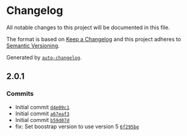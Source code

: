 # Changelog

All notable changes to this project will be documented in this file.

The format is based on [Keep a Changelog](https://keepachangelog.com/en/1.0.0/)
and this project adheres to [Semantic Versioning](https://semver.org/spec/v2.0.0.html).

Generated by [`auto-changelog`](https://github.com/CookPete/auto-changelog).

## 2.0.1

### Commits

- Initial commit [`d4e09c1`](https://github.com/UtahGooner/website-menus/commit/d4e09c1aa305fef0947817974974fffe0bf873c9)
- Initial commit [`a67eaf3`](https://github.com/UtahGooner/website-menus/commit/a67eaf371203cc3409643069d39444baba4cc1af)
- Initial commit [`b59d07d`](https://github.com/UtahGooner/website-menus/commit/b59d07d087f6248461722397b9094b34bb5ee864)
- fix: Set boostrap version to use version 5 [`6f295be`](https://github.com/UtahGooner/website-menus/commit/6f295be34a889f98d7fe8da4d634b912015dddb8)
